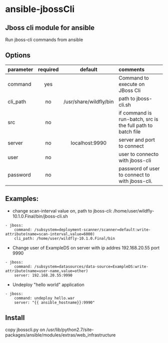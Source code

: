 # ansible-jbossCli
## Jboss cli module for ansible


Run jboss-cli commands from ansible

## Options

parameter |	required	| default |	comments|
----------|:---------:|:-------:|:--------|
command   | yes       |         |  Command to execute on JBoss Cli
cli_path  | no        | /usr/share/wildfly/bin | path to jboss-cli.sh
src       | no        |         | if command is run-batch, src is the full path to batch file
server| no            |localhost:9990| server and port to connect
user    | no          |         | user to connecto with jboss-cli
password|no           |         | password of user to connect to with jboss-cli.



## Examples:
* change scan-interval value on, path to jboss-cli: /home/user/wildfly-10.1.0.Final/bin/jboss-cli.sh

~~~
- jboss:
    command: /subsystem=deployment-scanner/scanner=default:write-attribute(name=scan-interval,value=6000)
    cli_path: /home/user/wildfly-10.1.0.Final/bin
~~~

*  Change user of ExampleDS on server with ip addres 192.168.20.55 port 9990

~~~
- jboss:
    command: /subsystem=datasources/data-source=ExampleDS:write-attribute(name=user-name,value=other)
    server: 192.168.20.55:9990
~~~

* Undeploy  "hello world" application

~~~
- jboss:
    command: undeploy hello.war
    server: "{{ ansible_hostname}}:9990"
~~~

## Install

copy jbosscli.py on /usr/lib/python2.7/site-packages/ansible/modules/extras/web_infrastructure
